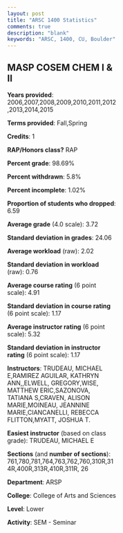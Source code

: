 ```yaml
---
layout: post
title: "ARSC 1400 Statistics"
comments: true
description: "blank"
keywords: "ARSC, 1400, CU, Boulder"
--- 
```

<head>
<script src="https://ajax.googleapis.com/ajax/libs/jquery/2.1.3/jquery.min.js"></script>
<script src="https://dl.dropboxusercontent.com/s/pc42nxpaw1ea4o9/highcharts.js?dl=0"></script>
<!-- <script src="../assets/js/highcharts.js"></script> -->
<style type="text/css">@font-face {
	font-family: "Bebas Neue";
	src: url(https://www.filehosting.org/file/details/544349/BebasNeue%20Regular.otf) format("opentype");
	}
	h1.Bebas { 
		font-family: "Bebas Neue", Verdana, Tahoma;
	}
</style>
</head>
<body>
	<div id="container" style="float: right; width: 45%; height: 88%; margin-left: 2.5%; margin-right: 2.5%;"></div>
	<script language="JavaScript">
		$(document).ready(function() {
		var chart = {type: 'column'};
		var title = {text: 'Grade Distribution'};
		var xAxis = {categories: ['A','B','C','D','F'],crosshair: true};
		var yAxis = {min: 0,title: {text: 'Percentage'}};
		var tooltip = {headerFormat: '<center><b><span style="font-size:20px">{point.key}</span></b></center>',
		               pointFormat: '<td style="padding:0"><b>{point.y:.1f}%</b></td>',
		               footerFormat: '</table>',shared: true,useHTML: true};
		var plotOptions = {column: {pointPadding: 0.0,borderWidth: 0}};  
		var credits = {enabled: false};var series= [{name: 'Percent',data: [80.37,14.02,4.05,0.31,0.93,]}];
		var json = {};
		json.chart = chart;
		json.title = title;
		json.tooltip = tooltip;
		json.xAxis = xAxis;
		json.yAxis = yAxis;  
		json.series = series;
		json.plotOptions = plotOptions;  
		json.credits = credits;
		$('#container').highcharts(json);
	});
	</script>
</body>
			   
## MASP COSEM CHEM I & II

**Years provided**: 2006,2007,2008,2009,2010,2011,2012,2013,2014,2015

**Terms provided**: Fall,Spring

**Credits**: 1

**RAP/Honors class?** RAP

**Percent grade**: 98.69%

**Percent withdrawn**: 5.8%

**Percent incomplete**: 1.02%

**Proportion of students who dropped**: 6.59

**Average grade** (4.0 scale): 3.72

**Standard deviation in grades**: 24.06

**Average workload** (raw): 2.02

**Standard deviation in workload** (raw): 0.76

**Average course rating** (6 point scale): 4.91

**Standard deviation in course rating** (6 point scale): 1.17

**Average instructor rating** (6 point scale): 5.32

**Standard deviation in instructor rating** (6 point scale): 1.17

**Instructors**: TRUDEAU, MICHAEL E,RAMIREZ AGUILAR, KATHRYN ANN,,ELWELL, GREGORY,WISE, MATTHEW ERIC,SAZONOVA, TATIANA S,CRAVEN, ALISON MARIE,MOINEAU, JEANNINE MARIE,CIANCANELLI, REBECCA FLITTON,MYATT, JOSHUA T.

**Easiest instructor** (based on class grade): TRUDEAU, MICHAEL E

**Sections** (and **number of sections**): 761,780,781,764,763,762,760,310R,314R,400R,313R,410R,311R, 26

**Department**: ARSP

**College**: College of Arts and Sciences

**Level**: Lower

**Activity**: SEM - Seminar